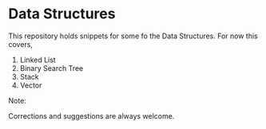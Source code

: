 # Data Structures

This repository holds snippets for some fo the Data Structures.
For now this covers,
1) Linked List
2) Binary Search Tree
3) Stack
4) Vector


Note: 

Corrections and suggestions are always welcome.
